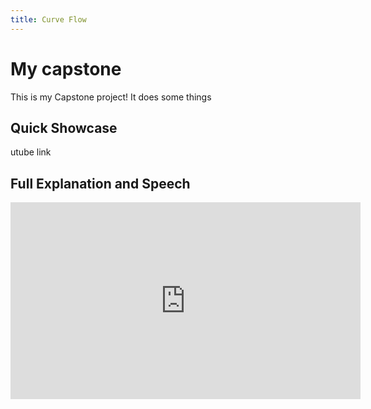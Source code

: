 ```yaml
---
title: Curve Flow
---
```


# My capstone
This is my Capstone project! It does some things
## Quick Showcase
utube link
## Full Explanation and Speech

<iframe width="560" height="315" src="https://www.youtube.com/embed/xYG2P6YwWE0" frameborder="0" allow="autoplay; encrypted-media" allowfullscreen></iframe>
